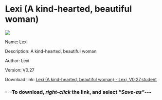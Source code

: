 # Lexi (A kind-hearted, beautiful woman)

<img src = "https://raw.githubusercontent.com/Arbiter1223/Koukou-Gurashi-Custom-Students/master/Students/Files/Lexi%20(A%20kind-hearted%2C%20beautiful%20woman).png">

Name: Lexi

Description: A kind-hearted, beautiful woman

Author: Lexi

Version: V0.27

Download link: <a href="https://raw.githubusercontent.com/Arbiter1223/Koukou-Gurashi-Custom-Students/master/Students/Files/Lexi%20(A%20kind-hearted%2C%20beautiful%20woman)%20-%20Lexi%2C%20V0.27.student">Lexi (A kind-hearted, beautiful woman) - Lexi, V0.27.student</a>

### ---**To download, _right-click_ the link, and select _"Save-as"_**---


